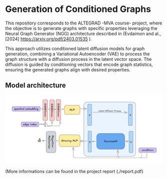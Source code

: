 # Generation of Conditioned Graphs

This repository corresponds to the ALTEGRAD -MVA course- project, where the objective is to generate graphs with specific properties leveraging the Neural Graph Generator (NGG) architecture described in (Evdaimon and al., [2024] https://arxiv.org/pdf/2403.01535 ). 

This approach utilizes conditioned latent diffusion models for graph generation, combining a Variational Autoencoder (VAE) to process the graph structure with a diffusion process in the latent vector space. The diffusion is guided by conditioning vectors that encode graph statistics, ensuring the generated graphs align with desired properties.


## Model architecture 
![model architecture](./model-architecture.png)

(More informations can be found in the project report (./report.pdf)
